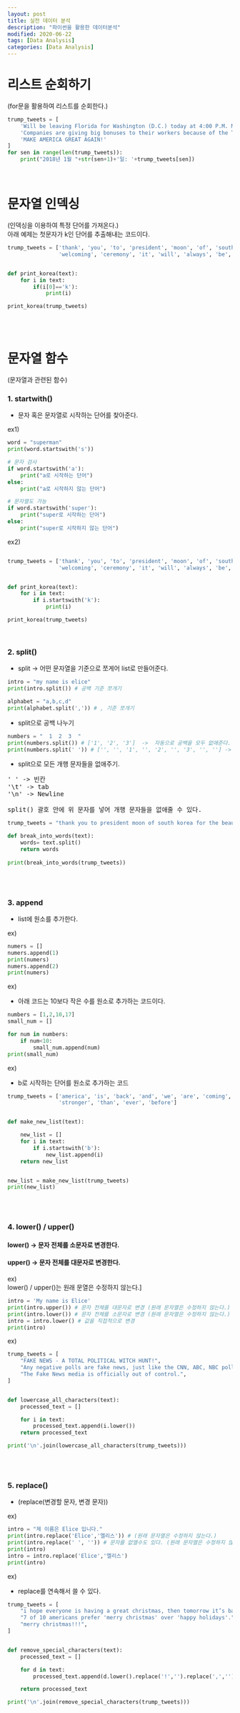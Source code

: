 ```yaml
---
layout: post
title: 실전 데이터 분석
description: "파이썬을 활용한 데이터분석"
modified: 2020-06-22
tags: [Data Analysis]
categories: [Data Analysis]
---
```

# 리스트 순회하기
(for문을 활용하여 리스트를 순회한다.)

```python
trump_tweets = [
    'Will be leaving Florida for Washington (D.C.) today at 4:00 P.M. Much work to be done, but it will be a great New Year!',
    'Companies are giving big bonuses to their workers because of the Tax Cut Bill. Really great!',
    'MAKE AMERICA GREAT AGAIN!'
]
for sen in range(len(trump_tweets)):
    print("2018년 1월 "+str(sen+1)+'일: '+trump_tweets[sen])
```
<br>

# 문자열 인덱싱
(인덱싱을 이용하여 특정 단어를 가져온다.)<br>
아래 예제는 첫문자가 k인 단어를 추출해내는 코드이다.

```python
trump_tweets = ['thank', 'you', 'to', 'president', 'moon', 'of', 'south', 'korea', 'for', 'the', 'beautiful',
                'welcoming', 'ceremony', 'it', 'will', 'always', 'be', 'remembered']


def print_korea(text):
    for i in text:
        if(i[0]=='k'):
            print(i)

print_korea(trump_tweets)
```

<br>
<br>

# 문자열 함수
(문자열과 관련된 함수)

### 1. startwith()
- 문자 혹은 문자열로 시작하는 단어를 찾아준다.<br>

ex1)

```python
word = "superman"
print(word.startswith('s'))

# 문자 검사
if word.startswith('a'):
    print("a로 시작하는 단어")
else:
    print("a로 시작하지 않는 단어")

# 문자열도 가능
if word.startswith('super'):
    print("super로 시작하는 단어")
else:
    print("super로 시작하지 않는 단어")
```

ex2)

```python

trump_tweets = ['thank', 'you', 'to', 'president', 'moon', 'of', 'south', 'korea', 'for', 'the', 'beautiful',
                'welcoming', 'ceremony', 'it', 'will', 'always', 'be', 'remembered']


def print_korea(text):
    for i in text:
        if i.startswith('k'):
            print(i)

print_korea(trump_tweets)
```

<br>

### 2. split()
- split -> 어떤 문자열을 기준으로 쪼게어 list로 만들어준다.

```python
intro = "my name is elice"
print(intro.split()) # 공백 기준 쪼개기

alphabet = "a,b,c,d"
print(alphabet.split(',')) # , 기준 쪼개기
```

- split으로 공백 나누기

```python
numbers = "  1  2  3  "
print(numbers.split()) # ['1', '2', '3']  ->  자동으로 공백을 모두 없애준다.
print(numbers.split(' ')) # ['', '', '1', '', '2', '', '3', '', ''] -> 공백을 인식한다.
```

- split으로 모든 개행 문자들을 없애주기.

<pre>
' ' -> 빈칸
'\t' -> tab
'\n' -> Newline

split() 괄호 안에 위 문자를 넣어 개행 문자들을 없애줄 수 있다.
</pre>

```python
trump_tweets = "thank you to president moon of south korea for the beautiful welcoming ceremony it will always be remembered"

def break_into_words(text):
    words= text.split()
    return words
    
print(break_into_words(trump_tweets))
```

<br>
<br>

### 3. append
- list에 원소를 추가한다.<br>

ex)

```python
numers = []
numers.append(1)
print(numers)
numers.append(2)
print(numers)
```

ex)<br>

- 아래 코드는 10보다 작은 수를 원소로 추가하는 코드이다.

```python
numbers = [1,2,10,17]
small_num = []

for num in numbers:
    if num<10:
        small_num.append(num)
print(small_num)
```

ex)<br>
- b로 시작하는 단어를 원소로 추가하는 코드

```python
trump_tweets = ['america', 'is', 'back', 'and', 'we', 'are', 'coming', 'back', 'bigger', 'and', 'better', 'and',
                'stronger', 'than', 'ever', 'before']


def make_new_list(text):

    new_list = []
    for i in text:
        if i.startswith('b'):
            new_list.append(i)
    return new_list


new_list = make_new_list(trump_tweets)
print(new_list)
```

<br>
<br>

### 4. lower() / upper()
#### lower() -> 문자 전체를 소문자로 변경한다.
#### upper() -> 문자 전체를 대문자로 변경한다.

ex)<br>
lower() / upper()는 원래 문열은 수정하지 않는다.]

```python
intro = 'My name is Elice'
print(intro.upper()) # 문자 전체를 대문자로 변경 (원래 문자열은 수정하지 않는다.)
print(intro.lower()) # 문자 전체를 소문자로 변경 (원래 문자열은 수정하지 않는다.)
intro = intro.lower() # 값을 직접적으로 변경
print(intro)
```

ex)

```python
trump_tweets = [
    "FAKE NEWS - A TOTAL POLITICAL WITCH HUNT!",
    "Any negative polls are fake news, just like the CNN, ABC, NBC polls in the election.",
    "The Fake News media is officially out of control.",
]


def lowercase_all_characters(text):
    processed_text = []

    for i in text:
        processed_text.append(i.lower())
    return processed_text

print('\n'.join(lowercase_all_characters(trump_tweets)))
```

<br>
<br>

### 5. replace()

- (replace(변경할 문자, 변경 문자))<br>

ex)

```python
intro = "제 이름은 Elice 입니다."
print(intro.replace('Elice','엘리스')) # (원래 문자열은 수정하지 않는다.)
print(intro.replace(' ', '')) # 문자를 없앨수도 있다. (원래 문자열은 수정하지 않는다.)
print(intro)
intro = intro.replace('Elice','엘리스')
print(intro)
```

ex)<br>

- replace를 연속해서 쓸 수 있다.

```python
trump_tweets = [
    "i hope everyone is having a great christmas, then tomorrow it’s back to work in order to make america great again.",
    "7 of 10 americans prefer 'merry christmas' over 'happy holidays'.",
    "merry christmas!!!",
]


def remove_special_characters(text):
    processed_text = []

    for d in text:
        processed_text.append(d.lower().replace('!','').replace(',','').replace("'",''))

    return processed_text

print('\n'.join(remove_special_characters(trump_tweets)))
```

<br>
<br>
<br>
<br>

# 파일 다루기
(파일 읽어오고 활용해는 방식을 다룬다.)<br>

### 1. 파일 읽고 닫기 / 파일 모드 설정

```python
file = open('data.txt') # 파일 열기
cotent = file.read() # 파일 읽어오기   file.write()를 통해 파일을 수정 가능하다.
file.close() # 파일 닫기


# with as 를 이용하면 파일을 자동으로 닫아준다.
with open('data.txt') as file:  # 파일을 file이라는 이름으로 열어오겠다.
    cotent = file.read() # 파일 읽어오기
    # 들여쓰기가 되있는 부분에서만 이 내용이 적용된다.
    # 즉, 들여쓰기가 끝나면 자동으로 파일이 닫힌다.


# 줄 단위로 파일 읽어오기
contents = []
with open('data.txt') as file:
    for line in file:
        contents.append(line)


# 파일의 모드

with open('data.txt', 'w') as file: # w: 쓰기 (write) 모드로 파일을 연다
    file.write('Hello')
```

<br>
<br>

### 2. 파일 내용 한줄 한줄 읽어 출력

ex)

```python
filename = 'corpus.txt'

def print_lines(filename):

    with open(filename) as file:
        line_number = 1

        for data in file:
            print(line_number,data)
            line_number += 1

# print_lines(filename)
```

<br>
<br>
<br>
<br>

# 데이터 구조 다루기 (튜플)
#### 1. 튜플 vs 리스트

<pre>
튜플 vs 리스트
공통점: 순서가 있는 원소들의 집합  -> 인덱싱, 슬라이싱 모두 가능

차이점: 각 원소의 값을 수정할 수 없다.
        원소의 개수를 바꿀 수 없다.
</pre>

- 튜플은 각 원소의 값을 수정할 수 없다.<br>

ex)

```python
hello = ('a','b','c')
hello[0] = 'd'  #error
hello = ('d','b','c') # 이와 같이 다시 저장하는 건 가능하다.
```

ex)<br>
cf) strip(): 문자 앞 뒤에 있는 모든 공백문자를 없애준다.

```python
filename = 'corpus.txt'

def import_as_tuple(filename):
    tuples = []
    with open(filename) as file:
        for line in file:
            tuples.append(tuple(line.strip().split(','))) # strip(): 문자 앞 뒤에 있는 모든 공백문자를 없애준다.

    return tuples

print(import_as_tuple(filename))
```

<br>
<br>
<br>
<br>

# 데이터 구조 다루기 (리스트)
#### 리스트로 리스트 만들기


ex)<br>

각 단어의 첫번쨰 문자를 가져온다.

```python
words = ['life', 'love', 'faith']
first_letters = []
for word in words:
    first_letters.append(word[0])
    # 결과: ['l', 'l', 'f']
print(first_letters)
```

위 코드를 더 간결하게 만들어주면 아래와 같다.<br>
아래와 같이 한 줄로 리스트를 만들어 주는 것을 list comprehension 이라고 한다.

```python
words = ['life', 'love', 'faith']
first_letters = [word[0] for word in words]
print(first_letters)
```

ex)<br>

모든 리스트 원소 하나하나에 1을 더하고 리스트로 만든다.

```python
numbers = [1,3,5,7]
new_numbers = []
for n in numbers:
    new_numbers.append(n+1)
print(new_numbers)
```
위 코드를 더 간결하게 만들어주면 아래와 같다.
```python
numbers = [1,3,5,7]
new_numbers = [n+1 for n in numbers]
print(new_numbers)
```

ex)<br>

모든 리스트 원소 중 짝수 원소를 리스트로 만든다.

```python
numbers = [1,3,4,5,6,7]
even = []
for n in numbers:
    if n % 2 == 0:
        even.append(n)
print(even)
```
위 코드를 더 간결하게 만들어주면 아래와 같다.
```python
numbers = [1,3,4,5,6,7]
even = [n for n in numbers if n % 2 == 0]
print(even)
```

ex)<br>

a로 시작하는 단어 한줄로 추출

```python
words = [
    'apple',
    'banana',
    'alpha',
    'bravo',
    'cherry',
    'charlie',
]

def filter_by_prefix(words, prefix):
    # 아래 코드를 작성하세요.
    wordl = [wor for wor in words if wor.startswith(prefix)]
    return wordl
    
a_words = filter_by_prefix(words, 'a')
print(a_words)
```

<br>
<br>
<br>
<br>

# 데이터 정렬하기
#### sorted를 이용하여 정렬 (sorted는 오름차순이 기본)

ex)

- sorted(numbers, key=abs) -> key에 적용할 함수를 넣어 sort할 조건을 만들어 줄 수 있다.

```python
numbers = [-1,3,-4,5,6,100]
sort_by_abs = sorted(numbers, key=abs) # key에 적용할 함수를 넣어 sort할 조건을 만들어 줄 수 있다.
print(sort_by_abs)
```

- 단어로 이루어진 list를 sorted하면, 사전순으로 정렬해준다.

```python
fruits = ['cherry', 'apple', 'banana']
sort_by_alphabet = sorted(fruits) # 사전순으로 정렬해준다.
print(sort_by_alphabet)
```

#### sorted(list, key=)의 key에 함수를 넣어보기

ex)

- key에 사용자 정의함수를 넣었다.

```python
sort_by_last = []

def reverse(word):
    return str(reversed(word))
    
    
fruits = ['cherry', 'apple', 'banana']
sort_by_last = sorted(fruits, key=reverse) # key에 reverse 함수를 넣었다.
print(sort_by_last)
```

ex)

```python
pairs = [
    ('time', 8),
    ('the', 15),
    ('turbo', 1),
]

#(단어, 빈도수) 쌍으로 이루어진 튜플을 받아, 빈도수를 리턴합니다.
def get_freq(pair):
    return pair[1]


#(단어, 빈도수) 꼴 튜플의 리스트를 받아, 빈도수가 낮은 순서대로 정렬하여 리턴합니다.
def sort_by_frequency(pairs):
    sort = sorted(pairs, key=get_freq)
    return sort


# 아래 주석을 해제하고 결과를 확인해보세요.
print(sort_by_frequency(pairs))
```

<br>
<br>
<br>
<br>

# 딕셔너리
#### 기본적인 딕셔너리 활용

<pre>
{key: value}
 -> key: 값을 찾기 위해 넣어주는 데이터, value: 찾고자하는 데이터
 원하는 데이터를 빠르게 찾기 위해 사용한다.
</pre>

ex)
txt파일에서 데이터를 가져와 dictionary 만들어주기

```python
source_file = "netflix.txt"

def make_dictionary(filename):
    user_to_titles = {}
    with open(filename) as file:
        for line in file:
            user, title = line.strip().split(':')
            user_to_titles[user] = title

        return user_to_titles

# 아래 주석을 해제하고 결과를 확인해보세요.
print(make_dictionary(source_file))
```

#### 딕셔너리 키
딕셔너리의 키는 변화할 수 없는 값만 가능하다.<br>
그러므로, 딕셔너리 키를 두 개 이상으로 줄 경우 튜플로 묶어준다.<br>

ex)<br>
딕셔너리 키 확인하기

```python
account = {"kdhong":"Kildong Hong",}
print("kdhong" in account)
print("elice" in account)
```

ex)<br>
딕셔너리 순회하기<br>

.items()는 튜플 형태로 key와 value를 반환해준다. ("kdhong","Kildong Hong")

```python
account = {"kdhong":"Kildong Hong",}
for username, name in account.items():
    # account.items()는 튜플 형태로 key와 value를 반환해준다. ("kdhong","Kildong Hong")
    print(username + '-' + name)
```

ex)<br>
사용자가 시청한 작품의 리스트를 저장하고 개수를 샌다.

```python
user_to_titles = {
    1: [271, 318, 491],
    2: [318, 19, 2980, 475],
    3: [475],
    4: [271, 318, 491, 2980, 19, 318, 475],
    5: [882, 91, 2980, 557, 35],
}


def get_user_to_num_titles(user_to_titles):
    user_to_num_titles = {}
    for data, wlist in user_to_titles.items():
        user_to_num_titles[data] = len(wlist)


    return user_to_num_titles

print(get_user_to_num_titles(user_to_titles))
```

<br>
<br>
<br>
<br>

# Json 파일 다루기
#### Json을 딕셔너리로 바꿀 경우 -> loads() 이용
#### 딕셔너리를 Json으로 바꿀 경우 -> dumps() 이용

```python
# json 패키지를 임포트합니다.
import json


# loads()
# JSON 파일을 읽고 문자열을 딕셔너리로 변환합니다.
#-------------------------------------------------------
def create_dict(filename):
    with open(filename) as file:
        json_string = file.read()
        dict = json.loads(json_string)
        # 함수를 완성하세요.
        return dict
#-------------------------------------------------------


# dumps()
# JSON 파일을 읽고 딕셔너리를 JSON 형태의 문자열로 변환합니다.
#-------------------------------------------------------
def create_json(dictionary, filename):
    with open(filename, 'w') as file:
        # 함수를 완성하세요.
        jsonf = json.dumps(dictionary)
        file.write(jsonf) # 파일에 수정한 dictionary를 적어줘야함
        pass
#-------------------------------------------------------


src = 'netflix.json'
dst = 'new_netflix.json'

netflix_dict = create_dict(src)
print('원래 데이터: ' + str(netflix_dict))

# 생성된 dictionary에 원소 추가
netflix_dict['Dark Knight'] = 39217
# dictionary를 json으로 변환
create_json(netflix_dict, dst)
updated_dict = create_dict(dst)
print('수정된 데이터: ' + str(updated_dict))
```
<br>
<br>
<br>
<br>

# 집합
집합은 중복이 없고, 순서가 없다.
#### 집합은 key와 value가 없고 ','로 구분한다.

```python
set1 = {1,2,3} # 집합은 key와 value가 없고 ','로 구분한다.
```

#### 리스트를 set으로 변환

```python
set2 = set([1,2,3]) # 리스트를 set으로 변환
```

#### set의 성질

- set([1,2,3])과 set([3,2,1])은 같은 데이터이다. 왜냐하면, 집합은 순서가 상관이 없기 때문이다.

```python
set3 = {3,2,3,1} # -> 집합은 중복이 없기 때문에 {3,2,3,1} 또한 {1,2,3}과 같은 집합으로 본다.
```

#### set의 원소 추가/삭제 (직접 수정한다.)
- add(data) -> 원소 추가
- update([list]) -> list안에 들어있는 데이터 원소들을 set에 넣어준다.
- remove(data) -> 원소 삭제 (반드시 set에 원소가 존재해야함 set에 없는 원소면 error)
- discard(13) -> 원소 삭제 (원소가 있다면 삭제 없다면 무시)

```python
num_set = {1,3,5,7}
num_set.add(9) # 원소 추가
print(num_set) # {1, 3, 5, 7, 9}
num_set.update([3, 15, 4]) # list안에 들어있는 데이터 원소들을 set에 넣어준다.
print(num_set)
num_set.remove(7) # 원소 삭제 (반드시 set에 원소가 존재해야함 set에 없는 원소면 error)
num_set.discard(13) # 원소 삭제 (원소가 있다면 삭제 없다면 무시)
```

#### 집합 다루기
ex)<br>
아래와 같이 in과 len 사용 가능

```python
num_set = {1,3,5,7}
print(6 in num_set)
print(len(num_set))
```

#### 집합의 연산

- 합집합: set1 | set2 
- 교집합: set1 & set2
- 차집합: set1 - set2 
- xor: set1 ^ set2 

```python
set1 = {1,3,5,7}
set2 = {1,3,9,27}

union = set1 | set2 # 합집합
print(union) # {1, 3, 5, 7, 9, 27}

intersection = set1 & set2 # 교집합
print(intersection) # {1, 3}

diff = set1 - set2 # 차집합
print(diff) # {5, 7}

xor = set1 ^ set2 # xor
print(xor) # {5, 7, 9, 27}
```

<br>
<br>
<br>
<br>

# 그래프 다루기
아래 코드를 참고하여 그래프 그리는데 사용한다.

```python
import matplotlib.pyplot as plt
import matplotlib.font_manager as fm


# 날짜 별 온도 데이터를 세팅합니다.
dates = ["1월 {}일".format(day) for day in range(1, 32)]
temperatures = list(range(1, 32))


# 막대 그래프의 막대 위치를 결정하는 pos를 선언합니다.
pos = range(len(dates))


# 한국어를 보기 좋게 표시할 수 있도록 폰트를 설정합니다.
font = fm.FontProperties(fname='./NanumBarunGothic.ttf')


# 막대의 높이가 빈도의 값이 되도록 설정합니다.
plt.bar(pos, temperatures, align='center')


# 각 막대에 해당되는 단어를 입력합니다.
plt.xticks(pos, dates, rotation='vertical', fontproperties=font)
#pos 위치에 dates를 넣어준다.


# 그래프의 제목을 설정합니다.
plt.title('1월 중 기온 변화', fontproperties=font)


# Y축에 설명을 추가합니다.
plt.ylabel('온도', fontproperties=font)


# 단어가 잘리지 않도록 여백을 조정합니다.
plt.tight_layout()


# 그래프를 표시합니다.
plt.show()
```

<br>
<br>
<br>
<br>

# CSV 읽어오기

### 1. CSV 읽어오는 방법

```python
import csv

with open('movies.csv') as file:
    reader = csv.reader(file, delimiter=',') # 파일 읽어오기
    for row in reader:
        print(row[0])
```

### 2. CSV 파일에서 데이터 추출

```python
import csv

def print_book_info(filename):

    with open(filename) as file:
        # ',' 기호로 분리된 CSV 파일을 처리하세요..
        reader = csv.reader(file, delimiter=',')
        # 처리된 파일의 각 줄을 불러옵니다.
        for row in reader:
            # 함수를 완성하세요.
            title = row[0]
            author = row[1]
            pages = row[3]
            print("{} ({}): {}p".format(title, author, pages))


# 아래 주석을 해제하고 실행 결과를 확인해보세요.
filename = 'books.csv'
print_book_info(filename)
```

### 3. CSV 데이터를 JSON 형식으로 저장

- reader = csv.reader(src, delimiter=',') 를 이용하여 데이터를 읽어온다.
- reader를 info를 통해 for문으로 한줄 한줄 가져온다.
- info를 인덱싱하여 딕셔너리로 저장한다.
- with open(dst_file, 'w') as dst: 를 이용하여 dst_file을 쓰기모드로 연다.
- jbook = json.dumps(books) 딕셔너리를 JSON 형식으로 변환한다.
- dst.write(jbook)  dst_file에 쓴다.


```python
import csv
import json

def books_to_json(src_file, dst_file):
    # 아래 함수를 완성하세요.
    books = []
    with open(src_file) as src:
        reader = csv.reader(src, delimiter=',')

        # 각 줄 별로 대응되는 book 딕셔너리를 만듭니다.
        for info in reader:
            # 책 정보를 저장하는 딕셔너리를 생성합니다.
            book = {
                'title': info[0],
                'author': info[1],
                'genre': info[2],
                'pages': int(info[3]),
                'publisher': info[4]
            }
            books.append(book)

    with open(dst_file, 'w') as dst:
        # JSON 형식으로 dst_file에 저장합니다.
        jbook = json.dumps(books)
        dst.write(jbook)
        pass

src_file = 'books.csv'
dst_file = 'books.json'
books_to_json(src_file, dst_file)
```

<br>
<br>
<br>
<br>

# 고급 파이썬

### 1. lambda
- 함수를 간단하게, 짧게 만들 수 있다.

#### 1) lambda 형식

lambda 입력: 리턴값

#### 2) lambda를 잘 만들었는지 확인 방법

assert() -> true면 아무것도 안 함, false이면 error가 뜸 (lambda를 잘 만들었는 지 확인 할 때 쓴다.)

#### lambda와 assert 사용 예시

```python
#num을 제곱한 값을 리턴합니다.

def _square(num):
    return num * num

# _square()와 동일한 기능을 하는 lambda 함수 square를 만들어 보세요.
square = lambda x: x*x

#string이 빈 문자열일 경우 빈 문자열을, 아니면 첫 번째 글자를 리턴합니다.

def _first_letter(string):
    return string[0] if string else ''

first_letter = lambda string: string[0] if string else ''


# assert를 이용하여 두 함수의 기능이 동일한 지 테스트합니다. 아래 주석을 해제하고 결과 값을 확인해보세요.
testcases1 = [3, 10, 7, 1, -5]
for num in testcases1:
    assert(_square(num) == square(num))

testcases2 = ['', 'hello', 'elice', 'abracadabra', '  abcd  ']
for string in testcases2:
    assert(_first_letter(string) == first_letter(string))

# # 위의 assert 테스트를 모두 통과해야만 아래의 print문이 실행됩니다.
print("성공했습니다!")
```

<br>
<br>

### 2. 함수를 리턴하는 함수

- min_validator, max_validator 가 helper 함수를 return 하는 것을 볼 수 있다.
- return 된 helper 함수를 사용하는 것도 주목하자.

```python
def min_validator(minimum):
    def helper(n):# n의 타입이 정수가 아니면 False를 리턴합니다.
        if type(n) is not int:
            return False
        if n < minimum:
            return False
        else:
            return True
    # 아래 함수를 완성하세요.
    return helper


def max_validator(maximum):
    def helper(n):
        # n의 타입이 정수가 아니면 False를 리턴합니다.
        if type(n) is not int:
            return False

        # 아래 함수를 완성하세요.
        if n > maximum:
            return False
        else:
            return True

    return helper


def validate(n, validators):
    # validator 중 하나라도 통과하지 못하면 False를 리턴합니다.
    for validator in validators:
        if not validator(n):
            return False

    return True

# 작성한 함수를 테스트합니다. # 아래 주석을 해제하고 결과 값을 확인해보세요.
# # 나이 데이터를 검증하는 validator를 선언합니다.
age_validators = [min_validator(0), max_validator(120)]
ages = [9, -3, 7, 33, 18, 1999, 287, 0, 13]

# # 주어진 나이 데이터들에 대한 검증 결과를 출력합니다.
print("검증 결과")
for age in ages:
    result = "유효함" if validate(age, age_validators) else "유효하지 않음"
    print("{}세 : {}".format(age, result))
```

<br>
<br>

### 3. map

#### 1) map의 역할
- 어떤 데이터가 주어졌을 때 데이터의 원소에 대해서 동일한 함수를 취해준다.

#### 2) map의 형식과 의미
- map(함수, 리스트) -> 리스트 원소 각각에 함수를 적용해라.

#### 3) map의 이용
<pre>
map의 리턴은 리스트가 아니라, map type이다.
map은 map을 선언할 당시에는 원소를 함수에 적용시키지 않는다.
다만, map으로 만든 원소를 실질적으로 사용할 때 함수에 원소가 적용된다.
그러므로, map 결과물을 얻고 싶다면, 결과물을 list()형변환을 해야함.
</pre>

#### 4) map 사용 예시

- 아래 코드는 lambda 함수인 get_title을 reader 데이터에 적용시켰다.

```python
import csv

def get_titles(books_csv):
    with open(books_csv) as books:
        reader = csv.reader(books, delimiter=',')
        # 함수를 완성하세요.
        get_title = lambda row: row[0]
        titles = map(get_title, reader)

        return list(titles)

# 작성한 코드를 테스트합니다. 주석을 해제하고 실행하세요.
books = 'books.csv'
titles = get_titles(books)
for title in titles:
    print(title)
```

<br>
<br>

### 4. filter

#### 1) filter의 역할
- 모든 원소에 함수를 적용시켜 true가 나온 결과들만 모아줌.

#### 2) filter 형식
- filter(함수, 리스트)

#### 3) filter의 이용
<pre>
filter 또한 map과 같이 바로 연산을 안 해주고 원소를 이용할 때 연산을 해준다.
그러므로, 출력시 리스트로 보고싶다면, list() 형변환을 해주어야한다.
</pre>

#### 4) filter 사용 예시

```python
starts_with_r = lambda w: w.startswith('r')
words = ['real','man','rhythm','dog']
r_words = filter(starts_with_r, words)
print(list(r_words))
```

#### 5) filter 실습
books.csv 파일을 읽어서 페이지 수가 250이 넘는 책들의 제목을 리스트로 리턴하는 get_titles_of_long_books() 함수를 완성하세요.

```python
# CSV 모듈을 임포트합니다.
import csv
def get_titles_of_long_books(books_csv):
    with open(books_csv) as books:
        reader = csv.reader(books, delimiter=',')
        # 함수를 완성하세요.
        is_long = lambda row: int(row[3]) > 250
        get_title = lambda row: row[0]

        long_books = filter(is_long, reader)
        long_book_titles = map(get_title, long_books)

        return list(long_book_titles)

# 작성한 함수를 테스트합니다. 주석을 해제하고 실행하세요.
books  = 'books.csv'
titles = get_titles_of_long_books(books)
for title in titles:
    print(title)
```




















